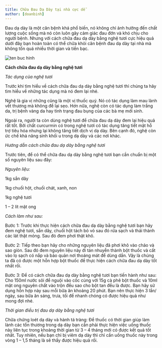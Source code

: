 ```yaml
---
title: Chữa Đau Dạ Dày tại nhà cực dễ
author: [doanbinh]
---
```

Đau dạ dày là một căn bệnh khá phổ biến, nó không chỉ ảnh hưởng đến chất lượng cuộc sống mà nó còn luôn gây cảm giác đau đớn và khó chịu cho người bệnh. Nhưng với cách chữa đau dạ dày bằng nghệ tươi cực hiệu quả dưới đây bạn hoàn toàn có thể chữa khỏi căn bệnh đau dạ dày tại nhà mà không tốn quá nhiều thời gian và tiền bạc.

![ten buc hinh](http://www.tuvankhoe.com/wp-content/uploads/2013/10/tinh-nghe-vang.jpg "ten buc hinh")

**Cách chữa đau dạ dày bằng nghệ tươi**

*Tác dụng của nghệ tươi*

Trước khi tìm hiểu về cách chữa đau dạ dày bằng nghệ tươi thì chúng ta hãy tìm hiểu về những tác dụng mà nó đem lại nhé.

Nghệ là gia vị những cũng là một vị thuốc quý. Nó có tác dụng làm mau lành vết thương mà không để lại sẹo. Hơn nữa, nghệ còn có tác dụng làm trắng da, trị bệnh vàng da hay tình trạng đau bụng của các bà mẹ mới sinh.

Ngoài ra, người ta còn dùng nghệ tươi để chữa đau dạ dày đem lại hiệu quả rất tốt. Bởi chất curcurmin có trong nghệ tươi có tác dụng tăng tiết mật hỗ trợ tiêu hóa nhưng lại không tăng tiết dịch vị dạ dày. Bên cạnh đó, nghệ còn ức chế khả năng sinh khối u trong dạ dày và các nơi khác.


*Hướng dẫn cách chữa đau dạ dày bằng nghệ tươi*

Trước tiên, để có thể chữa đau dạ dày bằng nghệ tươi bạn cần chuẩn bị một số nguyên liệu sau đây:

*Nguyên liệu:*

1kg sắn dây

1kg chuối hột, chuối chát, xanh, non

1kg nghệ tươi

1 – 2 lít mật ong

*Cách làm như sau:*

Bước 1: Trước khi thực hiện cách chữa đau dạ dày bằng nghệ tươi bạn hãy đem nghệ tươi, sắn dây, chuối hột tách bỏ vỏ sau đó rửa sạch và thái thành các lát thật mỏng. Sau đó đem phơi thật khô.

Bước 2: Tiếp theo bạn hãy cho những nguyên liệu đã phơi khô vào chảo và sao giòn. Sau đó đem nguyên liệu này đi tán nhuyễn thành bột thuốc và cất vào lọ sạch có nắp và bảo quản nơi thoáng mát để dùng dần. Vậy là chúng ta đã có được một hỗn hợp bột thuốc để thực hiện cách chữa đau dạ dày tốt nhất rồi.

Bước 3: Để có cách chữa đau dạ dày bằng nghệ tươi bạn tiến hành như sau: Cho 150ml nước sôi để nguội vào cốc cùng với 15g cà phê bột thuốc và 10ml mật ong nguyên chất vào trộn đều sao cho bột tan đều là được. Bạn hãy sử dụng hỗn hợp này sau mỗi bữa ăn khoảng 20 phút. Bạn nên thực hiện 3 lần/ ngày, sau bữa ăn sáng, trưa, tối để nhanh chóng có được hiệu quả như mong đợi nhé.

*Thời gian điều trị đau dạ dày bằng nghệ tươi*

Chữa chứng loét dạ dày và hành tá tràng: Để thuốc có thời gian giúp làm lành các tổn thương trong dạ dày bạn cần phải thực hiện việc uống thuốc này liên tục trong khoảng thời gian từ 3 – 4 tháng mới có được kết quả tốt nhất. Tuy nhiên, nếu bạn chỉ bị viêm dạ dày thì chỉ cần uống thuốc này trong vòng 1 – 1,5 tháng là sẽ thấy được hiệu quả rồi.
